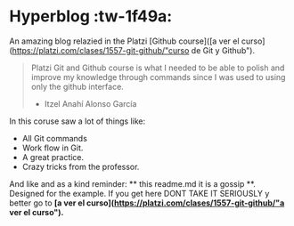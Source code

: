 # Hyperblog :tw-1f49a: 
An amazing blog relazied in the Platzi [Github course]([a ver el curso](https://platzi.com/clases/1557-git-github/"curso de Git y Github"). 
>Platzi Git and Github course is what I needed to be able to polish and improve my knowledge through commands since I was used to using only the github interface.
>- Itzel Anahí Alonso García

In this coruse saw a lot of things like:

* All Git commands 
* Work flow in Git.
* A great practice.
* Crazy tricks from the professor.

And  like and as a kind reminder: ** this readme.md it is a gossip **.  Designed for the example. If you get here DONT TAKE IT SERIOUSLY y better go to **[a ver el curso](https://platzi.com/clases/1557-git-github/"a ver el curso").**
